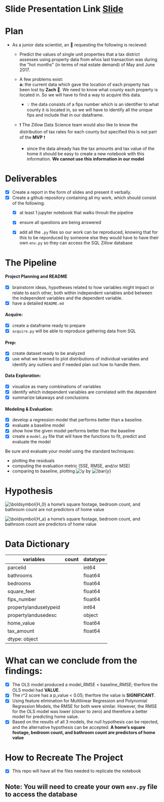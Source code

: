 # Slide Presentation Link [Slide](https://docs.google.com/presentation/d/1Ps1UUwBc6hx88SbUTtkanYUtPfDVdXA1LBRmZkVT-HE/edit?usp=sharing)

# Plan
- As a junior data scientist, an :email: requesting the following is recieved:
    - Predict the values of single unit properties that a tax district assesses using property data from whos last transaction was during the "hot months" (in terms of real estate demand) of May and June 2017.
    
    - A few problems exist:    
    __a:__ the current data which gave the location of each property has been lost by __Zach__ :no_good:. We need to know what county each property is located in. So we will have to find a way to acquire this data.
    	- :bulb: the data consists of a fips number which is an identifier to what county it is located in, so we will have to identify all the unique fips and include that in our dataframe.
    - ❗️ The Zillow Data Science team would also like to know the distribution of tax rates for each county but specified this is not part of the __MVP__ ❗️
        - since the data already has the tax amounts and tax value of the home it should be easy to create a new notebook with this information. 
        __We cannot use this information in our model__

# Deliverables
- [x] Create a report in the form of slides and present it verbally.
- [x] Create a github repository containing all my work, which should consist of the following:
    - [x] at least 1 jupyter notebook that walks throuh the pipeline
    - [x] ensure all questions are being answered 
    - [x] add all the `.py` files so our work can be reproduced, knowing that for this to be reporduced by someone else they would have to have their own `env.py` so they can access the SQL  Zillow database


# The Pipeline

#### Project Planning and README
- [x] brainstorm ideas, hypotheses related to how variables might impact or relate to each other, both within independent variables anbd between the independent variables and the dependent variable. 
- [x] have a detailed `README.md`

#### Acquire:
- [x] create a dataframe ready to prepare
- [x] `acquire.py` will be able to reproduce gathering data from SQL

#### Prep:
- [x] create dataset ready to be analyzed
- [x] use what we learned to plot distributions of individual variables and identify any outliers and if needed plan out how to handle them.

#### Data Exploration:
- [x] visualize as many combinations of variables
- [x] identify which independent variables are correlated with the dependent
- [x] summarize takaways and conclusions

#### Modeling & Evaluation:
- [x] develop a regression model that performs better than a baseline.
- [x] evaluate a baseline model
- [x] show how the given model performs better than the baseline
- [x] create a `model.py` file that will have the functions to fit, predict and evaluate the model

Be sure and evaluate your model using the standard techniques:
- plotting the residuals
- computing the evaluation metric (SSE, RMSE, and/or MSE)
- comparing to baseline, plotting ![\y](https://render.githubusercontent.com/render/math?math=%5Cy) by ![\bar{y}](https://render.githubusercontent.com/render/math?math=%5Cbar%7By%7D)
# Hypothesis
![\boldsymbol{H_0}](https://render.githubusercontent.com/render/math?math=%5Cboldsymbol%7BH_0%7D) a home’s square footage, bedroom count, and bathroom count are not predictors of home value

![\boldsymbol{H_a}](https://render.githubusercontent.com/render/math?math=%5Cboldsymbol%7BH_a%7D) a home’s square footage, bedroom count, and bathroom count are predictors of home value

# Data Dictionary
| variables  | count  | datatype |
|---|---|---|
| parcelid  |   | int64  |
| bathrooms  |   | float64  |
| bedrooms  |   | float64  |
| square_feet  |   | float64  |
| fips_number |   | float64  |
| propertylandusetypeid  |   | int64  |
| propertylandusedesc  |   | object  |
|  home_value |   | float64  |
| tax_amount  |   | float64  |
| dtype: object  |   |   |

# What can we conclude from the findings:
- [x] The OLS model produced a model_RMSE < baseline_RMSE; therfore the OLS model had __VALUE__.
- [x] The r^2 score has a p_value < 0.05; therfore the value is __SIGNIFICANT__.
- [x] Using feature elimination for  Multilinear Regression  and Polynomial Regression Models, the RMSE for both were similar. However, the RMSE for the OLS model was lower (closer to zero) and therefore a better model for predicting home value.
- [x] Based on the results of all 3 models, the null hypothesis can be rejected, and the alternative hypothesis can be accepted:
__A home’s square footage, bedroom count, and bathroom count are predictors of home value__

# How to Recreate The Project
- [x] This repo will have all the files needed to replicate the notebook

## **Note:** You will need to create your own `env.py` file to access the database
